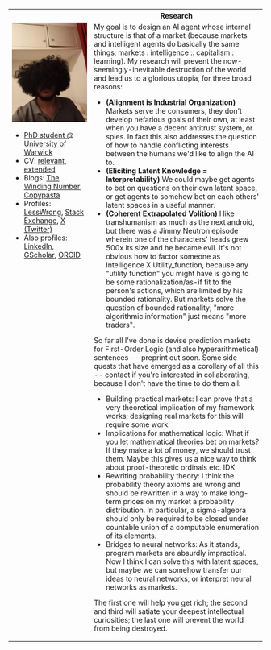 <!---
## Research

My goal is to design an AI agent whose internal structure is that of a market (because markets and intelligent agents do basically the same things; markets : intelligence :: capitalism : learning). My research will prevent the now-seemingly-inevitable destruction of the world and lead us to a glorious utopia, for three broad reasons:

* **(Alignment is Industrial Organization)** Markets serve the consumers, they don't develop nefarious goals of their own, at least when you have a decent antitrust system, or spies. In fact this also addresses the question of how to handle conflicting interests between the humans we'd like to align the AI to.
* **(Eliciting Latent Knowledge = Interpretability)** We could maybe get agents to bet on questions on their own latent space, or get agents to somehow bet on each others' latent spaces in a useful manner.
* **(Coherent Extrapolated Volition)** I like transhumanism as much as the next android, but there was a Jimmy Neutron episode wherein one of the characters' heads grew 500x its size and he became evil. It's not obvious how to factor someone as Intelligence X Utility_function, because any "utility function" you might have is going to be some rationalization/as-if fit to the person's actions, which are limited by his bounded rationality. But markets solve the question of bounded rationality; "more algorithmic information" just means "more traders".

So far all I've done is devise prediction markets for First-Order Logic (and also hyperarithmetical) sentences -- preprint out soon. Some side-quests that have emerged as a corollary of all this -- contact if you're interested in collaborating, because I don't have the time to do them all:

* Building practical markets: I can prove that a very theoretical implication of my framework works; designing real markets for this will require some work.
* Implications for mathematical logic: What if you let mathematical theories bet on markets? If they make a lot of money, we should trust them. Maybe this gives us a nice way to think about proof-theoretic ordinals etc. IDK.
* Rewriting probability theory: I think the probability theory axioms are wrong and should be rewritten in a way to make long-term prices on my market a probability distribution. In particular, a sigma-algebra should only be required to be closed under countable union of a computable enumeration of its elements.
* Bridges to neural networks: As it stands, program markets are absurdly impractical. Now I think I can solve this with latent spaces, but maybe we can somehow transfer our ideas to neural networks, or interpret neural networks as markets.

The first one will help you get rich; the second and third will satiate your deepest intellectual curiosities; the last one will prevent the world from being destroyed.

<table>
  <tbody>
    <tr>
      <th></th>
      <th>Links</th>
    </tr>
    <tr>
      <td><img src="face.jpg" width="200"></td>
      <td>
        <ul>
          <li><a href = "https://warwick.ac.uk/fac/sci/dcs/people/u2251609/">PhD student @ University of Warwick</a> </li> 
          <li>CV: <a href="https://drive.google.com/file/d/1_SfMm_qtLpzms3agqb6zf-76-Vq7U5VZ/view?usp=drive_link">relevant</a>, <a href ="https://drive.google.com/file/d/1_VStBkw6DthYNyp4F3Xx2THInWLpNrHK/view?usp=drive_link">extended</a> </li> 
          <li>Blogs: <a href="https://thewindingnumber.blogspot.com">The Winding Number</a>, <a href="https://copypasta.substack.com/">Copypasta</a></li> 
          <li>Profiles: <a href="https://www.lesswrong.com/users/abhimanyu-pallavi-sudhir">LessWrong</a>, <a href="https://math.stackexchange.com/users/78451/abhimanyu-pallavi-sudhir">Stack Exchange</a>, <a href="https://twitter.com/abhimanyupasu">X (Twitter)</a></li>
          <li>Also profiles: <a href="https://www.linkedin.com/in/abhimanyu-pallavi-sudhir/">LinkedIn</a>, <a href="https://scholar.google.com/citations?user=lb38BjYAAAAJ&hl=en">GScholar</a>, <a href="https://orcid.org/0000-0002-2506-0515">ORCID</a> </li>
        </ul>
      </td>
    </tr>
  </tbody>
</table>
--->

<table>
  <tbody>
    <tr>
      <th></th>
      <th>Research</th>
    </tr>
    <tr>
      <td valign="top">
        <img src="face.jpg" width="1000">
        <ul>
          <li><a href = "https://warwick.ac.uk/fac/sci/dcs/people/u2251609/">PhD student @ University of Warwick</a> </li> 
          <li>CV: <a href="https://drive.google.com/file/d/1_SfMm_qtLpzms3agqb6zf-76-Vq7U5VZ/view?usp=drive_link">relevant</a>, <a href ="https://drive.google.com/file/d/1_VStBkw6DthYNyp4F3Xx2THInWLpNrHK/view?usp=drive_link">extended</a> </li> 
          <li>Blogs: <a href="https://thewindingnumber.blogspot.com">The Winding Number</a>, <a href="https://copypasta.substack.com/">Copypasta</a></li> 
          <li>Profiles: <a href="https://www.lesswrong.com/users/abhimanyu-pallavi-sudhir">LessWrong</a>, <a href="https://math.stackexchange.com/users/78451/abhimanyu-pallavi-sudhir">Stack Exchange</a>, <a href="https://twitter.com/abhimanyupasu">X (Twitter)</a></li>
          <li>Also profiles: <a href="https://www.linkedin.com/in/abhimanyu-pallavi-sudhir/">LinkedIn</a>, <a href="https://scholar.google.com/citations?user=lb38BjYAAAAJ&hl=en">GScholar</a>, <a href="https://orcid.org/0000-0002-2506-0515">ORCID</a> </li>
        </ul>
      </td>
      <td>
My goal is to design an AI agent whose internal structure is that of a market (because markets and intelligent agents do basically the same things; markets : intelligence :: capitalism : learning). My research will prevent the now-seemingly-inevitable destruction of the world and lead us to a glorious utopia, for three broad reasons:

* **(Alignment is Industrial Organization)** Markets serve the consumers, they don't develop nefarious goals of their own, at least when you have a decent antitrust system, or spies. In fact this also addresses the question of how to handle conflicting interests between the humans we'd like to align the AI to.
* **(Eliciting Latent Knowledge = Interpretability)** We could maybe get agents to bet on questions on their own latent space, or get agents to somehow bet on each others' latent spaces in a useful manner.
* **(Coherent Extrapolated Volition)** I like transhumanism as much as the next android, but there was a Jimmy Neutron episode wherein one of the characters' heads grew 500x its size and he became evil. It's not obvious how to factor someone as Intelligence X Utility_function, because any "utility function" you might have is going to be some rationalization/as-if fit to the person's actions, which are limited by his bounded rationality. But markets solve the question of bounded rationality; "more algorithmic information" just means "more traders".

So far all I've done is devise prediction markets for First-Order Logic (and also hyperarithmetical) sentences -- preprint out soon. Some side-quests that have emerged as a corollary of all this -- contact if you're interested in collaborating, because I don't have the time to do them all:

* Building practical markets: I can prove that a very theoretical implication of my framework works; designing real markets for this will require some work.
* Implications for mathematical logic: What if you let mathematical theories bet on markets? If they make a lot of money, we should trust them. Maybe this gives us a nice way to think about proof-theoretic ordinals etc. IDK.
* Rewriting probability theory: I think the probability theory axioms are wrong and should be rewritten in a way to make long-term prices on my market a probability distribution. In particular, a sigma-algebra should only be required to be closed under countable union of a computable enumeration of its elements.
* Bridges to neural networks: As it stands, program markets are absurdly impractical. Now I think I can solve this with latent spaces, but maybe we can somehow transfer our ideas to neural networks, or interpret neural networks as markets.

The first one will help you get rich; the second and third will satiate your deepest intellectual curiosities; the last one will prevent the world from being destroyed.
      </td>
    </tr>
  </tbody>
</table>
